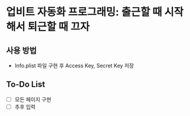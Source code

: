 # 업비트 자동화 프로그래밍: 출근할 때 시작해서 퇴근할 때 끄자

## 사용 방법
  - Info.plist 파일 구현 후 Access Key, Secret Key 저장

## To-Do List
- [ ] 모든 페이지 구현
- [ ] 추후 입력
